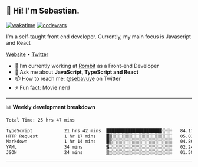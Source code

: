 ## 👋 Hi! I'm Sebastian.

[![wakatime](https://wakatime.com/badge/user/df0036c6-328a-4a39-be9b-e49417ed22a1.svg)](https://wakatime.com/@df0036c6-328a-4a39-be9b-e49417ed22a1)
[![codewars](https://www.codewars.com/users/sebavuye/badges/small)](https://www.codewars.com/users/sebavuye)

I’m a self-taught front end developer. Currently, my main focus is Javascript and React

[Website](https://sebastianvuye.be) • [Twitter](https://twitter.com/sebavuye)

- 🔭 I’m currently working at [Rombit](https://rombit.com/) as a Front-end Developer
- 💬 Ask me about **JavaScript, TypeScript and React**
- 📫 How to reach me: [@sebavuye](https://twitter.com/sebavuye) on Twitter
- ⚡ Fun fact: Movie nerd

-------

📊 **Weekly development breakdown**

<!--START_SECTION:waka-->

```txt
Total Time: 25 hrs 47 mins

TypeScript            21 hrs 42 mins  █████████████████████░░░░   84.17 %
HTTP Request          1 hr 17 mins    █▒░░░░░░░░░░░░░░░░░░░░░░░   05.01 %
Markdown              1 hr 14 mins    █▒░░░░░░░░░░░░░░░░░░░░░░░   04.80 %
YAML                  34 mins         ▓░░░░░░░░░░░░░░░░░░░░░░░░   02.24 %
JSON                  24 mins         ▒░░░░░░░░░░░░░░░░░░░░░░░░   01.58 %
```

<!--END_SECTION:waka-->
-------
